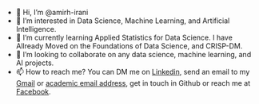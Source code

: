 - 👋 Hi, I’m @amirh-irani
- 👀 I’m interested in Data Science, Machine Learning, and Artificial Intelligence. 
- 🌱 I’m currently learning Applied Statistics for Data Science. I have Allready Moved on the Foundations of Data Science, and CRISP-DM. 
- 💞️ I’m looking to collaborate on any data science, machine learning, and AI projects. 
- 📫 How to reach me? You can DM me on <a href="https://www.linkedin.com/in/amirzadehirani/">Linkedin</a>, send an email to my <a href="amir.amirzadeh.irani@gmail.com
">Gmail</a> or <a href="amirzadehirani-a@webmail.uwinnipeg.ca">academic email address</a>, get in touch in Github or reach me at <a href="https://www.facebook.com/profile.php?id=100076968195885">Facebook</a>. 

<!---
amirh-irani/amirh-irani is a ✨ special ✨ repository because its `README.md` (this file) appears on your GitHub profile.
You can click the Preview link to take a look at your changes.
--->
